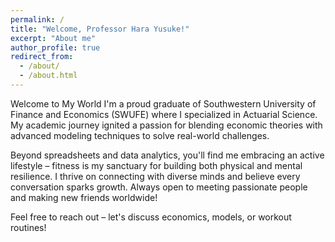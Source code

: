 ```yaml
---
permalink: /
title: "Welcome, Professor Hara Yusuke!"
excerpt: "About me"
author_profile: true
redirect_from: 
  - /about/
  - /about.html
---
```


Welcome to My World
I'm a proud graduate of Southwestern University of Finance and Economics (SWUFE) where I specialized in Actuarial Science. My academic journey ignited a passion for blending economic theories with advanced modeling techniques to solve real-world challenges.

Beyond spreadsheets and data analytics, you'll find me embracing an active lifestyle – fitness is my sanctuary for building both physical and mental resilience. I thrive on connecting with diverse minds and believe every conversation sparks growth. Always open to meeting passionate people and making new friends worldwide!

Feel free to reach out – let's discuss economics, models, or workout routines!

